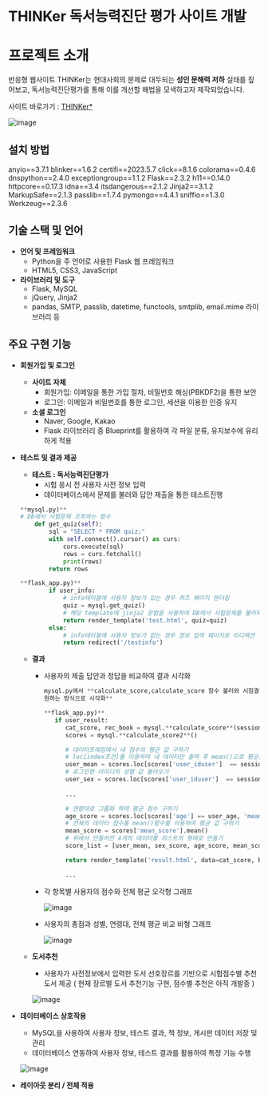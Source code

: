 # THINKer  독서능력진단 평가 사이트 개발

# 프로젝트 소개

반응형 웹사이트 THINKer는 현대사회의 문제로 대두되는 **성인 문해력 저하** 실태를 짚어보고, 독서능력진단평가를 통해 이를 개선할 해법을 모색하고자 제작되었습니다.

사이트 바로가기 : [THINKer*](https://eunahpae.pythonanywhere.com/)

![image](https://github.com/eunahpae/THINKer_ver3-4/assets/139094990/9572f596-6e7d-43d5-a639-db44e9538513)

## 설치 방법

anyio==3.7.1
blinker==1.6.2
certifi==2023.5.7
click==8.1.6
colorama==0.4.6
dnspython==2.4.0
exceptiongroup==1.1.2
Flask==2.3.2
h11==0.14.0
httpcore==0.17.3
idna==3.4
itsdangerous==2.1.2
Jinja2==3.1.2
MarkupSafe==2.1.3
passlib==1.7.4
pymongo==4.4.1
sniffio==1.3.0
Werkzeug==2.3.6

## 기술 스택 및 언어

- **언어 및 프레임워크**
    - Python을 주 언어로 사용한 Flask 웹 프레임워크
    - HTML5, CSS3, JavaScript
- **라이브러리 및 도구**
    - Flask, MySQL
    - jQuery, Jinja2
    - pandas, SMTP, passlib, datetime, functools, smtplib, email.mime 라이브러리 등
    

## 주요 구현 기능

- **회원가입 및 로그인**
    - **사이트 자체**
        - 회원가입: 이메일을 통한 가입 절차, 비밀번호 해싱(PBKDF2)을 통한 보안
        - 로그인: 이메일과 비밀번호를 통한 로그인, 세션을 이용한 인증 유지
    - **소셜 로그인**
        - Naver, Google, Kakao
        - Flask 라이브러리 중 Blueprint를 활용하여 각 파일 분류, 유지보수에 유리하게 적용

- **테스트 및 결과 제공**
    - **테스트 : 독서능력진단평가**
        - 시험 응시 전 사용자 사전 정보 입력
        - 데이터베이스에서 문제를 불러와 답안 제출을 통한 테스트진행
    
    ```python
    **mysql.py)**
    # DB에서 시험문제 조회하는 함수
        def get_quiz(self):
            sql = "SELECT * FROM quiz;"
            with self.connect().cursor() as curs:
                curs.execute(sql)
                rows = curs.fetchall()
                print(rows)
            return rows
    
    **flask_app.py)**
    	    if user_info:
                # info테이블에 사용자 정보가 있는 경우 퀴즈 페이지 렌더링
                quiz = mysql.get_quiz()
    			# 해당 template에 jinja2 문법을 사용하여 DB에서 시험문제를 불러와 뿌려줌
                return render_template('test.html', quiz=quiz)
            else:
                # info테이블에 사용자 정보가 없는 경우 정보 입력 페이지로 리디렉션
                return redirect('/testinfo')
    ```
    
    - **결과**
        - 사용자의 제출 답안과 정답을 비교하여 결과 시각화
            
            ```python
            mysql.py에서 **calculate_score,calculate_score 함수 불러와 시험결과를 채첨하고 
            원하는 방식으로 시각화**
            
            **flask_app.py)**
               if user_result:
                  cat_score, rec_book = mysql.**calculate_score**(session['iduser'])
                  scores = mysql.**calculate_score2**()
            
                  # 데이터프레임에서 내 점수의 평균 값 구하기
                  # loc[index조건]를 이용하여 내 데이터만 출력 후 mean()으로 평균값 구하기
                  user_mean = scores.loc[scores['user_iduser']  == session['iduser'], 'mean_score'].values[0]
                  # 로그인한 아이디의 성별 값 불러오기
                  user_sex = scores.loc[scores['user_iduser']  == session['iduser'], 'sex'].values[0]
            	  
                  ...

                  # 연령대로 그룹화 하여 평균 점수 구하기
                  age_score = scores.loc[scores['age'] == user_age, 'mean_score'].mean()
                  # 전체의 데이터 점수를 mean()함수를 이용하여 평균 값 구하기
                  mean_score = scores['mean_score'].mean()
                  # 위에서 만들어진 4개의 데이터를 리스트의 형태로 만들기
                  score_list = [user_mean, sex_score, age_score, mean_score]
            
                  return render_template('result.html', data=cat_score, books=rec_book, scores=score_list)
            	 
                  ...
            ```
            
        
        - 각 항목별 사용자의 점수와 전체 평균 오각형 그래프
            
            ![image](https://github.com/eunahpae/THINKer_ver3-4/assets/139094990/df0368e4-2f46-4c82-9dc2-70608c41a1dd)
            
        
        - 사용자의 총점과 성별, 연령대, 전체 평균 비교 바형 그래프
            
            ![image](https://github.com/eunahpae/THINKer_ver3-4/tree/main/static/images/md/result2.jpg)
            
    
    - **도서추천**
        - 사용자가 사전정보에서 입력한 도서 선호장르를 기반으로 시험점수별 추천 도서 제공
          ( 현재 장르별 도서 추천기능 구현, 점수별 추천은 아직 개발중 )
        
        ![image](https://www.notion.so/THINKer-8e098eb53dc84cf19e3059cfb6d008ca?pvs=4#4816fc57185f47dabff101bf0e95537e)
        
- **데이터베이스 상호작용**
    - MySQL을 사용하여 사용자 정보, 테스트 결과, 책 정보, 게시판 데이터 저장 및 관리
    - 데이터베이스 연동하여 사용자 정보, 테스트 결과를 활용하여 특정 기능 수행
    
    ![image](https://github.com/eunahpae/THINKer_ver3-4/assets/139094990/aaa394b6-de7b-460c-88b8-e797fcdb1a9c)
    
- **레이아웃 분리 /  전체 적용**